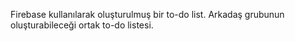 Firebase kullanılarak oluşturulmuş bir to-do list. Arkadaş grubunun oluşturabileceği ortak to-do listesi.
